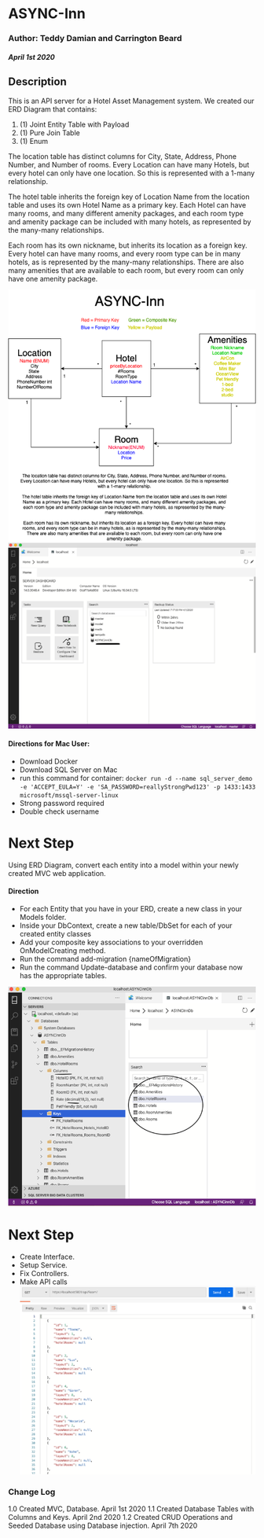 # ASYNC-Inn

### Author: Teddy Damian and Carrington Beard
##### April 1st 2020
## Description
This is an API server for a Hotel Asset Management system.
We created our ERD Diagram that contains:
1. (1) Joint Entity Table with Payload
2. (1) Pure Join Table
3. (1) Enum

The location table has distinct columns for City, State, Address, Phone Number, and Number of rooms. Every Location can have many Hotels, but every hotel can only have one location. So this is represented with a 1-many relationship.

The hotel table inherits the foreign key of Location Name from the location table and uses its own Hotel Name as a primary key. Each Hotel can have many rooms, and many different amenity packages, and each room type and amenity package can be included with many hotels, as represented by the many-many relationships.

Each room has its own nickname, but inherits its location as a foreign key. Every hotel can have many rooms, and every room type can be in many hotels, as is represented by the many-many relationships. There are also many amenities that are available to each room, but every room can only have one amenity package.

![ERD Diagram](https://github.com/teddydamian/ASYNC-Inn/blob/master/assets/ERD%20Diagram.png)
![Database](https://github.com/teddydamian/ASYNC-Inn/blob/master/assets/SQLDB.png)
#### Directions for Mac User:
- Download Docker
- Download SQL Server on Mac
- run this command for container:
`docker run -d --name sql_server_demo -e 'ACCEPT_EULA=Y' -e 'SA_PASSWORD=reallyStrongPwd123' -p 1433:1433 microsoft/mssql-server-linux`
- Strong password required
- Double check username

# Next Step
Using ERD Diagram, convert each entity into a model within your newly created MVC web application.
#### Direction
- For each Entity that you have in your ERD, create a new class in your Models folder.
- Inside your DbContext, create a new table/DbSet<T> for each of your created entity classes
- Add your composite key associations to your overridden OnModelCreating method.
- Run the command add-migration {nameOfMigration}
- Run the command Update-database and confirm your database now has the appropriate tables.

![Table in Db](https://github.com/teddydamian/ASYNC-Inn/blob/master/assets/Table.png)

# Next Step
- Create Interface.
- Setup Service.
- Fix Controllers.
- Make API calls 
![API](https://github.com/teddydamian/ASYNC-Inn/blob/master/assets/Rooms.png)

### Change Log
1.0 Created MVC, Database. April 1st 2020
1.1 Created Database Tables with Columns and Keys. April 2nd 2020
1.2 Created CRUD Operations and Seeded Database using Database injection. April 7th 2020
